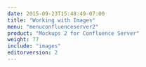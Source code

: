 ```yaml
---
date: 2015-09-23T15:48:49-07:00
title: "Working with Images"
menu: "menuconfluenceserver2"
product: "Mockups 2 for Confluence Server"
weight: 77
include: "images"
editorversion: 2
---
```

